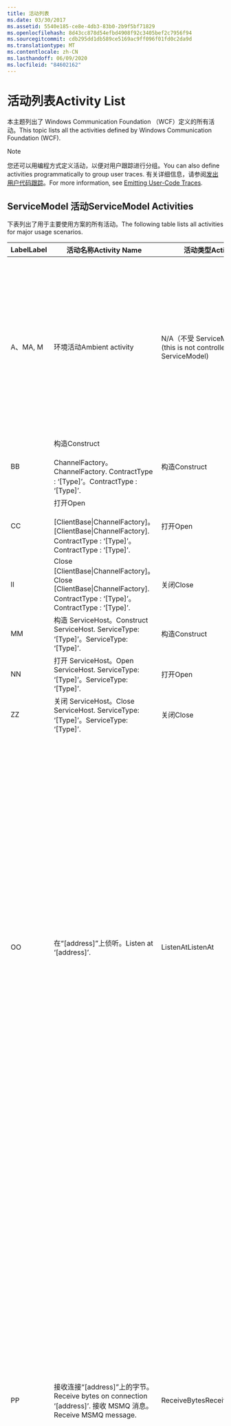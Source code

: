 ```yaml
---
title: 活动列表
ms.date: 03/30/2017
ms.assetid: 5540e185-ce8e-4db3-83b0-2b9f5bf71829
ms.openlocfilehash: 8d43cc878d54efbd4908f92c3405bef2c7956f94
ms.sourcegitcommit: cdb295dd1db589ce5169ac9ff096f01fd0c2da9d
ms.translationtype: MT
ms.contentlocale: zh-CN
ms.lasthandoff: 06/09/2020
ms.locfileid: "84602162"
---
```

# <a name="activity-list"></a><span data-ttu-id="2ef3c-102">活动列表</span><span class="sxs-lookup"><span data-stu-id="2ef3c-102">Activity List</span></span>
<span data-ttu-id="2ef3c-103">本主题列出了 Windows Communication Foundation （WCF）定义的所有活动。</span><span class="sxs-lookup"><span data-stu-id="2ef3c-103">This topic lists all the activities defined by Windows Communication Foundation (WCF).</span></span>  
  
> [!NOTE]
> <span data-ttu-id="2ef3c-104">您还可以用编程方式定义活动，以便对用户跟踪进行分组。</span><span class="sxs-lookup"><span data-stu-id="2ef3c-104">You can also define activities programmatically to group user traces.</span></span> <span data-ttu-id="2ef3c-105">有关详细信息，请参阅[发出用户代码跟踪](emitting-user-code-traces.md)。</span><span class="sxs-lookup"><span data-stu-id="2ef3c-105">For more information, see [Emitting User-Code Traces](emitting-user-code-traces.md).</span></span>  
  
## <a name="servicemodel-activities"></a><span data-ttu-id="2ef3c-106">ServiceModel 活动</span><span class="sxs-lookup"><span data-stu-id="2ef3c-106">ServiceModel Activities</span></span>  
 <span data-ttu-id="2ef3c-107">下表列出了用于主要使用方案的所有活动。</span><span class="sxs-lookup"><span data-stu-id="2ef3c-107">The following table lists all activities for major usage scenarios.</span></span>  
  
|<span data-ttu-id="2ef3c-108">Label</span><span class="sxs-lookup"><span data-stu-id="2ef3c-108">Label</span></span>|<span data-ttu-id="2ef3c-109">活动名称</span><span class="sxs-lookup"><span data-stu-id="2ef3c-109">Activity Name</span></span>|<span data-ttu-id="2ef3c-110">活动类型</span><span class="sxs-lookup"><span data-stu-id="2ef3c-110">Activity Type</span></span>|<span data-ttu-id="2ef3c-111">描述</span><span class="sxs-lookup"><span data-stu-id="2ef3c-111">Description</span></span>|  
|-----------|-------------------|-------------------|-----------------|  
|<span data-ttu-id="2ef3c-112">A、M</span><span class="sxs-lookup"><span data-stu-id="2ef3c-112">A, M</span></span>|<span data-ttu-id="2ef3c-113">环境活动</span><span class="sxs-lookup"><span data-stu-id="2ef3c-113">Ambient activity</span></span>|<span data-ttu-id="2ef3c-114">N/A（不受 ServiceModel 控制）</span><span class="sxs-lookup"><span data-stu-id="2ef3c-114">N/A (this is not controlled by ServiceModel)</span></span>|<span data-ttu-id="2ef3c-115">该活动的 ID 是在调用任何 ServiceModel 代码（客户端或服务器端）之前，在 TLS 中设置的。</span><span class="sxs-lookup"><span data-stu-id="2ef3c-115">The activity whose ID is set in TLS before any calls to ServiceModel code (client side or server side).</span></span><br /><br /> <span data-ttu-id="2ef3c-116">示例：在 WCF 客户端或 serviceHost 上调用 open 的活动。调用。</span><span class="sxs-lookup"><span data-stu-id="2ef3c-116">Example: An activity where  open is called on the WCF client or serviceHost.open is called.</span></span>|  
|<span data-ttu-id="2ef3c-117">B</span><span class="sxs-lookup"><span data-stu-id="2ef3c-117">B</span></span>|<span data-ttu-id="2ef3c-118">构造</span><span class="sxs-lookup"><span data-stu-id="2ef3c-118">Construct</span></span><br /><br /> <span data-ttu-id="2ef3c-119">ChannelFactory。</span><span class="sxs-lookup"><span data-stu-id="2ef3c-119">ChannelFactory.</span></span> <span data-ttu-id="2ef3c-120">ContractType : ‘[Type]’。</span><span class="sxs-lookup"><span data-stu-id="2ef3c-120">ContractType : ‘[Type]’.</span></span>|<span data-ttu-id="2ef3c-121">构造</span><span class="sxs-lookup"><span data-stu-id="2ef3c-121">Construct</span></span>||  
|<span data-ttu-id="2ef3c-122">C</span><span class="sxs-lookup"><span data-stu-id="2ef3c-122">C</span></span>|<span data-ttu-id="2ef3c-123">打开</span><span class="sxs-lookup"><span data-stu-id="2ef3c-123">Open</span></span><br /><br /> <span data-ttu-id="2ef3c-124">[ClientBase&#124;ChannelFactory]。</span><span class="sxs-lookup"><span data-stu-id="2ef3c-124">[ClientBase&#124;ChannelFactory].</span></span> <span data-ttu-id="2ef3c-125">ContractType : ‘[Type]’。</span><span class="sxs-lookup"><span data-stu-id="2ef3c-125">ContractType : ‘[Type]’.</span></span>|<span data-ttu-id="2ef3c-126">打开</span><span class="sxs-lookup"><span data-stu-id="2ef3c-126">Open</span></span>||  
|<span data-ttu-id="2ef3c-127">I</span><span class="sxs-lookup"><span data-stu-id="2ef3c-127">I</span></span>|<span data-ttu-id="2ef3c-128">Close [ClientBase&#124;ChannelFactory]。</span><span class="sxs-lookup"><span data-stu-id="2ef3c-128">Close [ClientBase&#124;ChannelFactory].</span></span> <span data-ttu-id="2ef3c-129">ContractType : ‘[Type]’。</span><span class="sxs-lookup"><span data-stu-id="2ef3c-129">ContractType : ‘[Type]’.</span></span>|<span data-ttu-id="2ef3c-130">关闭</span><span class="sxs-lookup"><span data-stu-id="2ef3c-130">Close</span></span>||  
|<span data-ttu-id="2ef3c-131">M</span><span class="sxs-lookup"><span data-stu-id="2ef3c-131">M</span></span>|<span data-ttu-id="2ef3c-132">构造 ServiceHost。</span><span class="sxs-lookup"><span data-stu-id="2ef3c-132">Construct ServiceHost.</span></span> <span data-ttu-id="2ef3c-133">ServiceType: ‘[Type]’。</span><span class="sxs-lookup"><span data-stu-id="2ef3c-133">ServiceType: ‘[Type]’.</span></span>|<span data-ttu-id="2ef3c-134">构造</span><span class="sxs-lookup"><span data-stu-id="2ef3c-134">Construct</span></span>||  
|<span data-ttu-id="2ef3c-135">N</span><span class="sxs-lookup"><span data-stu-id="2ef3c-135">N</span></span>|<span data-ttu-id="2ef3c-136">打开 ServiceHost。</span><span class="sxs-lookup"><span data-stu-id="2ef3c-136">Open ServiceHost.</span></span> <span data-ttu-id="2ef3c-137">ServiceType: ‘[Type]’。</span><span class="sxs-lookup"><span data-stu-id="2ef3c-137">ServiceType: ‘[Type]’.</span></span>|<span data-ttu-id="2ef3c-138">打开</span><span class="sxs-lookup"><span data-stu-id="2ef3c-138">Open</span></span>||  
|<span data-ttu-id="2ef3c-139">Z</span><span class="sxs-lookup"><span data-stu-id="2ef3c-139">Z</span></span>|<span data-ttu-id="2ef3c-140">关闭 ServiceHost。</span><span class="sxs-lookup"><span data-stu-id="2ef3c-140">Close ServiceHost.</span></span> <span data-ttu-id="2ef3c-141">ServiceType: ‘[Type]’。</span><span class="sxs-lookup"><span data-stu-id="2ef3c-141">ServiceType: ‘[Type]’.</span></span>|<span data-ttu-id="2ef3c-142">关闭</span><span class="sxs-lookup"><span data-stu-id="2ef3c-142">Close</span></span>||  
|<span data-ttu-id="2ef3c-143">O</span><span class="sxs-lookup"><span data-stu-id="2ef3c-143">O</span></span>|<span data-ttu-id="2ef3c-144">在“[address]”上侦听。</span><span class="sxs-lookup"><span data-stu-id="2ef3c-144">Listen at ‘[address]’.</span></span>|<span data-ttu-id="2ef3c-145">ListenAt</span><span class="sxs-lookup"><span data-stu-id="2ef3c-145">ListenAt</span></span>|<span data-ttu-id="2ef3c-146">此活动以及下一个活动都是特定于传输的。</span><span class="sxs-lookup"><span data-stu-id="2ef3c-146">This and the next activity are transport-specific.</span></span> <span data-ttu-id="2ef3c-147">ListenAt 活动表示映射到通道侦听器所侦听的地址的内容。</span><span class="sxs-lookup"><span data-stu-id="2ef3c-147">The ListenAt activity represents the content that maps to the address where the channel listener listens at.</span></span> <span data-ttu-id="2ef3c-148">对于 MSMQ，它是队列本身，因为队列映射到一个地址。</span><span class="sxs-lookup"><span data-stu-id="2ef3c-148">In the case of MSMQ, it is the queue itself since the queue maps to one address.</span></span> <span data-ttu-id="2ef3c-149">对于面向连接的传输，此活动侦听传入的连接；对于 MSMQ，此活动侦听 MSMQ 消息。</span><span class="sxs-lookup"><span data-stu-id="2ef3c-149">This activity listens for incoming connections in the case of connection-oriented transports, for MSMQ messages in the case of MSMQ.</span></span> <span data-ttu-id="2ef3c-150">此活动在 ServiceHost.Open() 期间创建，并且包含与创建和释放侦听器以及向所有 ReceiveBytes 活动传输数据有关的跟踪。</span><span class="sxs-lookup"><span data-stu-id="2ef3c-150">This activity is created during ServiceHost.Open(), and contains the traces related to creating and disposing the listener, as well as transferring out to all ReceiveBytes activities.</span></span>|  
|<span data-ttu-id="2ef3c-151">P</span><span class="sxs-lookup"><span data-stu-id="2ef3c-151">P</span></span>|<span data-ttu-id="2ef3c-152">接收连接“[address]”上的字节。</span><span class="sxs-lookup"><span data-stu-id="2ef3c-152">Receive bytes on connection ‘[address]’.</span></span> <span data-ttu-id="2ef3c-153">接收 MSMQ 消息。</span><span class="sxs-lookup"><span data-stu-id="2ef3c-153">Receive MSMQ message.</span></span>|<span data-ttu-id="2ef3c-154">ReceiveBytes</span><span class="sxs-lookup"><span data-stu-id="2ef3c-154">ReceiveBytes</span></span>|<span data-ttu-id="2ef3c-155">在此活动中，将对最终获取 WCF 消息的数据进行处理。</span><span class="sxs-lookup"><span data-stu-id="2ef3c-155">In this activity, data that will eventually get a WCF message is processed.</span></span> <span data-ttu-id="2ef3c-156">在面向连接的传输或 http 中，需要等待传入的字节。</span><span class="sxs-lookup"><span data-stu-id="2ef3c-156">Incoming bytes are waited in the case of connection-oriented transport or http.</span></span> <span data-ttu-id="2ef3c-157">对于 TCP/命名管道，此活动的生存期就是连接的生存期，因为它是在创建连接时创建的。</span><span class="sxs-lookup"><span data-stu-id="2ef3c-157">For TCP/named-pipe, the lifetime of this activity is the lifetime of the connection, as it is created when the connection is created.</span></span> <span data-ttu-id="2ef3c-158">对于 http，它是消息请求的生存期并且在发送消息时创建。</span><span class="sxs-lookup"><span data-stu-id="2ef3c-158">For http, it is of the lifetime of a message request and is created when the message is sent.</span></span> <span data-ttu-id="2ef3c-159">此活动包含与创建和释放连接（如果适用）以及向所有消息（对象）处理活动传输数据有关的跟踪。</span><span class="sxs-lookup"><span data-stu-id="2ef3c-159">This activity contains the traces related to creating and disposing the connection if applicable, as well as transfers out to all message (object) processing activities.</span></span><br /><br /> <span data-ttu-id="2ef3c-160">对于 MSMQ，它就是用来检索 MSMQ 消息的活动。</span><span class="sxs-lookup"><span data-stu-id="2ef3c-160">In the case of MSMQ, it is the activity where the MSMQ message is retrieved.</span></span>|  
|<span data-ttu-id="2ef3c-161">Q</span><span class="sxs-lookup"><span data-stu-id="2ef3c-161">Q</span></span>|<span data-ttu-id="2ef3c-162">处理消息 [number]。</span><span class="sxs-lookup"><span data-stu-id="2ef3c-162">Process message [number].</span></span> <span data-ttu-id="2ef3c-163">（注意，[number] 是一个从 1 开始单调递增的值。）</span><span class="sxs-lookup"><span data-stu-id="2ef3c-163">(Note, [number] is a monotonically increasing value which starts at 1.)</span></span>|<span data-ttu-id="2ef3c-164">ProcessMessage</span><span class="sxs-lookup"><span data-stu-id="2ef3c-164">ProcessMessage</span></span>|<span data-ttu-id="2ef3c-165">处理传入的消息。</span><span class="sxs-lookup"><span data-stu-id="2ef3c-165">Process an incoming message.</span></span> <span data-ttu-id="2ef3c-166">当接收到所有数据（字节、MSMQ 消息）来形成 WCF 消息对象时，此活动将启动。</span><span class="sxs-lookup"><span data-stu-id="2ef3c-166">This activity starts when all the data (bytes, MSMQ message) are received to form a WCF message object.</span></span> <span data-ttu-id="2ef3c-167">此活动内的跟踪负责进行标头处理。</span><span class="sxs-lookup"><span data-stu-id="2ef3c-167">Traces within this activity deal with header processing.</span></span><br /><br /> <span data-ttu-id="2ef3c-168">一旦形成可以调度的消息，在查找对应的活动 ID 后，随即切换到 ServiceHost“处理操作”活动。</span><span class="sxs-lookup"><span data-stu-id="2ef3c-168">Once a message that can be dispatched is formed, the ServiceHost ProcessAction activity is switched to after looking up the corresponding Activity ID.</span></span>|  
|<span data-ttu-id="2ef3c-169">D、S</span><span class="sxs-lookup"><span data-stu-id="2ef3c-169">D, S</span></span>|<span data-ttu-id="2ef3c-170">处理操作“[action]”。</span><span class="sxs-lookup"><span data-stu-id="2ef3c-170">Process action ‘[action]’.</span></span>|<span data-ttu-id="2ef3c-171">ProcessAction</span><span class="sxs-lookup"><span data-stu-id="2ef3c-171">ProcessAction</span></span>|<span data-ttu-id="2ef3c-172">通过传输/安全/RM 堆栈处理消息，以便在接收到消息时将消息调度到用户代码，而在发送消息时按相反顺序进行处理。</span><span class="sxs-lookup"><span data-stu-id="2ef3c-172">Process the message through the Transport/Security/RM stack for dispatching the message to user code on receive, and in the reverse order on send.</span></span><br /><br /> <span data-ttu-id="2ef3c-173">在服务器上，如果在消息标头中通过 "活动传播" 发送活动 ID，则此活动将使用传播的活动 ID;否则，将创建新的 GUID。</span><span class="sxs-lookup"><span data-stu-id="2ef3c-173">On the server, this activity uses the propagated Activity ID if it is sent in the message header via "Activity Propagation"; otherwise, a new GUID is created.</span></span><br /><br /> <span data-ttu-id="2ef3c-174">请求/答复协定的响应消息也是在该活动中处理的。</span><span class="sxs-lookup"><span data-stu-id="2ef3c-174">The response message for request/reply contracts is also processed in that activity.</span></span>|  
|<span data-ttu-id="2ef3c-175">T</span><span class="sxs-lookup"><span data-stu-id="2ef3c-175">T</span></span>|<span data-ttu-id="2ef3c-176">执行“[IContract.Operation]”。</span><span class="sxs-lookup"><span data-stu-id="2ef3c-176">Execute ‘[IContract.Operation]’.</span></span>|<span data-ttu-id="2ef3c-177">ExecuteUserCode</span><span class="sxs-lookup"><span data-stu-id="2ef3c-177">ExecuteUserCode</span></span>|<span data-ttu-id="2ef3c-178">在服务端调度后执行用户代码。</span><span class="sxs-lookup"><span data-stu-id="2ef3c-178">Execute user code after dispatch on the service side.</span></span> <span data-ttu-id="2ef3c-179">此活动提供了用于勾画用户提供代码中的 ServiceHost 代码的边界。</span><span class="sxs-lookup"><span data-stu-id="2ef3c-179">This activity provides a boundary to delineate ServiceHost code from user-provided code.</span></span>|  
  
## <a name="security-activities"></a><span data-ttu-id="2ef3c-180">安全活动</span><span class="sxs-lookup"><span data-stu-id="2ef3c-180">Security Activities</span></span>  
 <span data-ttu-id="2ef3c-181">下表列出了所有与安全有关的活动。</span><span class="sxs-lookup"><span data-stu-id="2ef3c-181">The following table lists all activities related to Security.</span></span>  
  
|<span data-ttu-id="2ef3c-182">活动名称</span><span class="sxs-lookup"><span data-stu-id="2ef3c-182">Activity Name</span></span>|<span data-ttu-id="2ef3c-183">活动类型</span><span class="sxs-lookup"><span data-stu-id="2ef3c-183">Activity Type</span></span>|<span data-ttu-id="2ef3c-184">描述</span><span class="sxs-lookup"><span data-stu-id="2ef3c-184">Description</span></span>|  
|-------------------|-------------------|-----------------|  
|<span data-ttu-id="2ef3c-185">设置安全会话</span><span class="sxs-lookup"><span data-stu-id="2ef3c-185">Setup secure session</span></span>|<span data-ttu-id="2ef3c-186">SetupSecurity</span><span class="sxs-lookup"><span data-stu-id="2ef3c-186">SetupSecurity</span></span>|<span data-ttu-id="2ef3c-187">仅在客户端存在。</span><span class="sxs-lookup"><span data-stu-id="2ef3c-187">Exists on the client side only.</span></span> <span data-ttu-id="2ef3c-188">包含用于身份验证和设置安全上下文的所有 RST\*/SCT 交换。</span><span class="sxs-lookup"><span data-stu-id="2ef3c-188">Contains all RST\*/SCT exchanges for authentication and setting the security context.</span></span> <span data-ttu-id="2ef3c-189">如果 `propagateActivity` = `true` 为，则此活动与服务的对应处理操作 RST \* /SCT 活动合并。</span><span class="sxs-lookup"><span data-stu-id="2ef3c-189">If `propagateActivity`=`true`, this activity is merged with the service’s corresponding Process Action RST\*/SCT activities.</span></span>|  
|<span data-ttu-id="2ef3c-190">关闭安全会话</span><span class="sxs-lookup"><span data-stu-id="2ef3c-190">Close secure session</span></span>|<span data-ttu-id="2ef3c-191">SetupSecurity</span><span class="sxs-lookup"><span data-stu-id="2ef3c-191">SetupSecurity</span></span>|<span data-ttu-id="2ef3c-192">存在于客户端。</span><span class="sxs-lookup"><span data-stu-id="2ef3c-192">Exists on the client side.</span></span> <span data-ttu-id="2ef3c-193">包含用于关闭安全会话的“取消”消息交换。</span><span class="sxs-lookup"><span data-stu-id="2ef3c-193">Contains the Cancel message exchange for closing the secure session.</span></span> <span data-ttu-id="2ef3c-194">如果 `propagateActivity` = `true` 为，则此活动与服务中的处理操作 "取消" 合并在一起。</span><span class="sxs-lookup"><span data-stu-id="2ef3c-194">If `propagateActivity`=`true`, this activity is merged with the Process Action "Cancel" from the service.</span></span>|  
  
 <span data-ttu-id="2ef3c-195">下表列出了所有与 COM+ 有关的活动。</span><span class="sxs-lookup"><span data-stu-id="2ef3c-195">The following table lists all activities related to COM+.</span></span>  
  
|<span data-ttu-id="2ef3c-196">活动名称</span><span class="sxs-lookup"><span data-stu-id="2ef3c-196">Activity Name</span></span>|<span data-ttu-id="2ef3c-197">活动类型</span><span class="sxs-lookup"><span data-stu-id="2ef3c-197">Activity Type</span></span>|<span data-ttu-id="2ef3c-198">描述</span><span class="sxs-lookup"><span data-stu-id="2ef3c-198">Description</span></span>|  
|-------------------|-------------------|-----------------|  
|<span data-ttu-id="2ef3c-199">创建 COM+ 实例。</span><span class="sxs-lookup"><span data-stu-id="2ef3c-199">Create COM+ instance</span></span>|<span data-ttu-id="2ef3c-200">TransferToCOMPlus</span><span class="sxs-lookup"><span data-stu-id="2ef3c-200">TransferToCOMPlus</span></span>|<span data-ttu-id="2ef3c-201">WCF 代码中的每个 COM + 调用1个活动实例</span><span class="sxs-lookup"><span data-stu-id="2ef3c-201">1 activity instance for each COM+ call from WCF code</span></span>|  
|<span data-ttu-id="2ef3c-202">执行 COM +\<operation></span><span class="sxs-lookup"><span data-stu-id="2ef3c-202">Execute COM+ \<operation></span></span>|<span data-ttu-id="2ef3c-203">TransferToCOMPlus</span><span class="sxs-lookup"><span data-stu-id="2ef3c-203">TransferToCOMPlus</span></span>|<span data-ttu-id="2ef3c-204">WCF 代码中的每个 COM + 调用1个活动实例</span><span class="sxs-lookup"><span data-stu-id="2ef3c-204">1 activity instance for each COM+ call from WCF code</span></span>|  
  
## <a name="wmi-activities"></a><span data-ttu-id="2ef3c-205">WMI 活动</span><span class="sxs-lookup"><span data-stu-id="2ef3c-205">WMI Activities</span></span>  
 <span data-ttu-id="2ef3c-206">下表列出了所有与 WMI 有关的活动。</span><span class="sxs-lookup"><span data-stu-id="2ef3c-206">The following table lists all activities related to WMI.</span></span>  
  
|<span data-ttu-id="2ef3c-207">活动名称</span><span class="sxs-lookup"><span data-stu-id="2ef3c-207">Activity Name</span></span>|<span data-ttu-id="2ef3c-208">活动类型</span><span class="sxs-lookup"><span data-stu-id="2ef3c-208">Activity Type</span></span>|<span data-ttu-id="2ef3c-209">描述</span><span class="sxs-lookup"><span data-stu-id="2ef3c-209">Description</span></span>|  
|-------------------|-------------------|-----------------|  
|<span data-ttu-id="2ef3c-210">WMI get</span><span class="sxs-lookup"><span data-stu-id="2ef3c-210">WMI get</span></span>|<span data-ttu-id="2ef3c-211">WMIGetObject</span><span class="sxs-lookup"><span data-stu-id="2ef3c-211">WMIGetObject</span></span>|<span data-ttu-id="2ef3c-212">用户正从 WMI 检索数据。</span><span class="sxs-lookup"><span data-stu-id="2ef3c-212">User is retrieving data from WMI.</span></span>|  
|<span data-ttu-id="2ef3c-213">WMI put</span><span class="sxs-lookup"><span data-stu-id="2ef3c-213">WMI put</span></span>|<span data-ttu-id="2ef3c-214">WmiPutInstance</span><span class="sxs-lookup"><span data-stu-id="2ef3c-214">WmiPutInstance</span></span>|<span data-ttu-id="2ef3c-215">用户正向 WMI 更新数据。</span><span class="sxs-lookup"><span data-stu-id="2ef3c-215">User is updating data with WMI.</span></span>|
